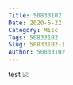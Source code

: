 ```yaml
---
Title: 50833102
Date: 2020-5-22
Category: Misc
Tags: 50833102
Slug: 50833102-1
Author: 50833102
---
```


test
<img src="moon.png" style="zoom:70%" />

<!-- PELICAN_END_SUMMARY -->
